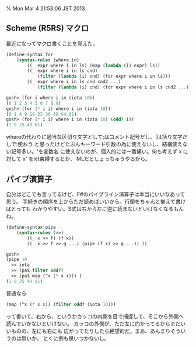 % Mon Mar  4 21:53:06 JST 2013

## Scheme (R5RS) マクロ

最近になってマクロ書くことを覚えた。

```scheme
(define-syntax for
    (syntax-rules (where in)
        ((_ expr where i in ls) (map (lambda (i) expr) ls))
        ((_ expr where i in ls cnd)
            (filter (lambda (i) cnd) (for expr where i in ls)))
        ((_ expr where i in ls cnd cnd2 ...)
            (filter (lambda (i) cnd) (for expr where i in ls cnd2 ...))) ))
```

```scheme
gosh> (for i where i in (iota 10))
(0 1 2 3 4 5 6 7 8 9)
gosh> (for (* i i) where i in (iota 10))
(0 1 4 9 16 25 36 49 64 81)
gosh> (for (* i i) where i in (iota 10) (odd? i))
(1 9 25 49 81)
```

whereの代わりに適当な区切り文字として;はコメント記号だし、|は括り文字だしで:使おう
と思ったけどたぶんキーワード引数の為に使えないし、結構使えない記号多い。'を変数名
に使えないのが、個人的には一番痛い。何も考えず x に対して x' をlet束縛するとか、
MLだとしょっちゅうやるから。

## パイプ演算子

自分はどこでも言ってるけど、F#のパイプライン演算子は本当にいいなあって思う。
手続きの順序を上からただ読めばいいから。行頭をちゃんと揃えて書けばとっても
わかりやすい。S式は右から左に逆に読まないといけなくなるもんね。

```scheme
(define-syntax pipe
    (syntax-rules (>>)
        ((_ x >> f) (f x))
        ((_ x >> f >> g ...) (pipe (f x) >> g ...)) ))
```

```scheme
gosh> 
(pipe 10
  >> iota
  >> (pa$ filter odd?)
  >> (pa$ map (^x (* x x))) )
(1 9 25 49 81)
```

普通なら

```scheme
(map (^x (* x x)) (filter odd? (iota 10)))
```

って書いて、右から、というかカッコの内側を目で捕捉して、そこから外側へ
読んでいかないといけない。
カッコの外側が、ただ左に向かってるからまだいいものの、左にも右にも
広がってたりしたら絶望的だ。まあ、あんまりそういうのは無いか。
とくに例も思いつかないし。
